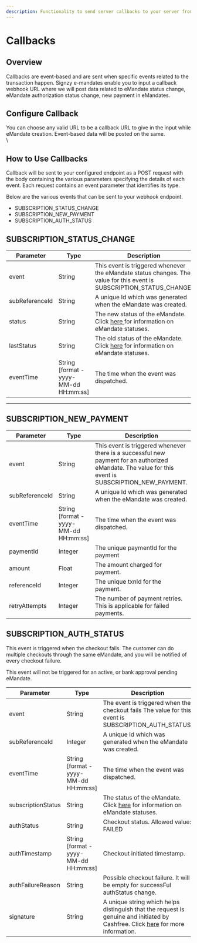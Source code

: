 ```yaml
---
description: Functionality to send server callbacks to your server from Signzy.
---
```


# Callbacks

## Overview

Callbacks are event-based and are sent when specific events related to the transaction happen. Signzy e-mandates enable you to input a callback webhook URL where we will post data related to eMandate status change, eMandate authorization status change, new payment in eMandates.&#x20;

## Configure Callback

You can choose any valid URL to be a callback URL to give in the input while eMandate creation. Event-based data will be posted on the same.\
\


## How to Use Callbacks

Callback will be sent to your configured endpoint as a POST request with the body containing the various parameters specifying the details of each event. Each request contains an event parameter that identifies its type.

Below are the various events that can be sent to your webhook endpoint.

* SUBSCRIPTION\_STATUS\_CHANGE
* SUBSCRIPTION\_NEW\_PAYMENT
* SUBSCRIPTION\_AUTH\_STATUS

## SUBSCRIPTION\_STATUS\_CHANGE

| Parameter      | Type                                   | Description                                                                                                             |
| -------------- | -------------------------------------- | ----------------------------------------------------------------------------------------------------------------------- |
| event          | String                                 | This event is triggered whenever the eMandate status changes. The value for this event is SUBSCRIPTION\_STATUS\_CHANGE. |
| subReferenceId | String                                 | A unique Id which was generated when the eMandate was created.                                                          |
| status         | String                                 | The new status of the eMandate. Click [here ](get-emandate-details.md)for information on eMandate statuses.             |
| lastStatus     | String                                 | The old status of the eMandate. Click [here](get-emandate-details.md) for information on eMandate statuses.             |
| eventTime      | String \[format - yyyy-MM-dd HH:mm:ss] | The time when the event was dispatched.                                                                                 |

***

## SUBSCRIPTION\_NEW\_PAYMENT

| Parameter      | Type                                   | Description                                                                                                                                            |
| -------------- | -------------------------------------- | ------------------------------------------------------------------------------------------------------------------------------------------------------ |
| event          | String                                 | This event is triggered whenever there is a successful new payment for an authorized eMandate. The value for this event is SUBSCRIPTION\_NEW\_PAYMENT. |
| subReferenceId | String                                 | A unique Id which was generated when the eMandate was created.                                                                                         |
| eventTime      | String \[format - yyyy-MM-dd HH:mm:ss] | The time when the event was dispatched.                                                                                                                |
| paymentId      | Integer                                | The unique paymentId for the payment                                                                                                                   |
| amount         | Float                                  | The amount charged for payment.                                                                                                                        |
| referenceId    | Integer                                | The unique txnId for the payment.                                                                                                                      |
| retryAttempts  | Integer                                | The number of payment retries. This is applicable for failed payments.                                                                                 |

## SUBSCRIPTION\_AUTH\_STATUS

This event is triggered when the checkout fails. The customer can do multiple checkouts through the same eMandate, and you will be notified of every checkout failure.

This event will not be triggered for an active, or bank approval pending eMandate.

| Parameter          | Type                                   | Description                                                                                                                                                                                                   |
| ------------------ | -------------------------------------- | ------------------------------------------------------------------------------------------------------------------------------------------------------------------------------------------------------------- |
| event              | String                                 | The event is triggered when the checkout fails The value for this event is SUBSCRIPTION\_AUTH\_STATUS.                                                                                                        |
| subReferenceId     | Integer                                | A unique Id which was generated when the eMandate was created.                                                                                                                                                |
| eventTime          | String \[format - yyyy-MM-dd HH:mm:ss] | The time when the event was dispatched.                                                                                                                                                                       |
| subscriptionStatus | String                                 | The status of the eMandate. Click [here](get-emandate-details.md) for information on eMandate statuses.                                                                                                       |
| authStatus         | String                                 | Checkout status. Allowed value: FAILED                                                                                                                                                                        |
| authTimestamp      | String \[format - yyyy-MM-dd HH:mm:ss] | Checkout initiated timestamp.                                                                                                                                                                                 |
| authFailureReason  | String                                 | Possible checkout failure. It will be empty for successFul authStatus change.                                                                                                                                 |
| signature          | String                                 | A unique string which helps distinguish that the request is genuine and initiated by Cashfree. Click [here](https://docs.cashfree.com/reference/subscription-webhooks#verify-signature) for more information. |
